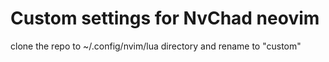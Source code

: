 # Custom settings for NvChad neovim

clone the repo to ~/.config/nvim/lua directory
and rename to "custom"
